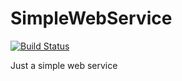 SimpleWebService
================
[![Build Status](https://travis-ci.org/lotholf/SimpleWebService.png?branch=master)](https://travis-ci.org/lotholf/SimpleWebService)

Just a simple web service

